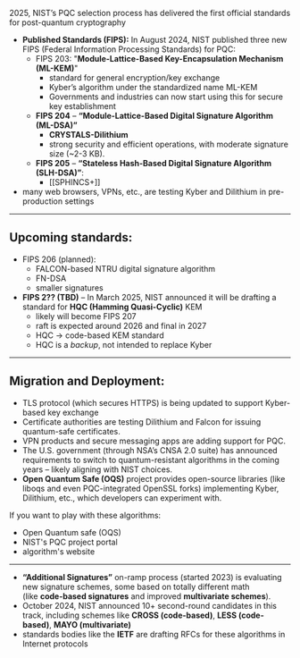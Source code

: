 2025, NIST’s PQC selection process has delivered the first official standards for post-quantum cryptography

- **Published Standards (FIPS):** In August 2024, NIST published three new FIPS (Federal Information Processing Standards) for PQC:
	- FIPS 203: "**Module-Lattice-Based Key-Encapsulation Mechanism (ML-KEM)**"
		- standard for general encryption/key exchange
		- Kyber’s algorithm under the standardized name ML-KEM
		- Governments and industries can now start using this for secure key establishment
	- **FIPS 204** – **“Module-Lattice-Based Digital Signature Algorithm (ML-DSA)”**
		- **CRYSTALS-Dilithium**​
		- strong security and efficient operations, with moderate signature size (~2-3 KB)​.
	- **FIPS 205** – **“Stateless Hash-Based Digital Signature Algorithm (SLH-DSA)”**:
		- [[SPHINCS+]]
- many web browsers, VPNs, etc., are testing Kyber and Dilithium in pre-production settings

---

## Upcoming standards:

- FIPS 206 (planned):
	- FALCON-based NTRU digital signature algorithm
	- FN-DSA
	- smaller signatures
- **FIPS 2?? (TBD)** – In March 2025, NIST announced it will be drafting a standard for **HQC (Hamming Quasi-Cyclic)** KEM
	- likely will become FIPS 207
	- raft is expected around 2026 and final in 2027
	- HQC -> code-based KEM standard
	- HQC is a _backup_, not intended to replace Kyber

---

## Migration and Deployment:

- TLS protocol (which secures HTTPS) is being updated to support Kyber-based key exchange
- Certificate authorities are testing Dilithium and Falcon for issuing quantum-safe certificates.
- VPN products and secure messaging apps are adding support for PQC.
- The U.S. government (through NSA’s CNSA 2.0 suite) has announced requirements to switch to quantum-resistant algorithms in the coming years – likely aligning with NIST choices.
- **Open Quantum Safe (OQS)** project provides open-source libraries (like liboqs and even PQC-integrated OpenSSL forks) implementing Kyber, Dilithium, etc., which developers can experiment with​.

If you want to play with these algorithms:
- Open Quantum safe (OQS)
- NIST's PQC project portal
- algorithm's website

---

- **“Additional Signatures”** on-ramp process (started 2023) is evaluating new signature schemes, some based on totally different math (like **code-based signatures** and improved **multivariate schemes**).
- October 2024, NIST announced 10+ second-round candidates in this track, including schemes like **CROSS (code-based)**, **LESS (code-based)**, **MAYO (multivariate)**
- standards bodies like the **IETF** are drafting RFCs for these algorithms in Internet protocols